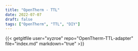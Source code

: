 ```yaml
---
title: "OpenTherm - TTL"
date: 2022-07-07
draft: false
tags: ["OpenTherm", "TTL", "DIY"]
---
```


{{< getgitfile user="xyzroe" repo="OpenTherm-TTL-adapter" file="index.md" markdown="true" >}}
